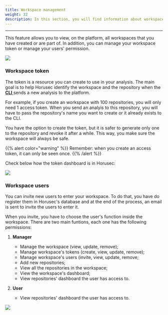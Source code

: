 ```yaml
---
title: Workspace management
weight: 32
description: In this section, you will find information about workspace management.
---
```


---

This feature allows you to view, on the platform, all workspaces that you have created or are part of. In addition, you can manage your workspace token or manage your users' permission.

![](/docs/en/web/services/manager/workspace-management/0-workspace.gif)

###  Workspace token

The token is a resource you can create to use in your analysis. The main goal is to help Horusec identify the workspace and the repository when the [**CLI** ](../../cli)sends a new analysis to the platform.

For example, if you create an workspace with 100 repositories, you will only need 1 access token. When you send an analyis to this repository, you will have to pass the repository's name you want to create or it already exists to the CLI.

You have the option to create the token, but it is safer to generate only one to the repository and revoke it after a while. This way, you make sure the workspace will always be safe.


{{% alert color="warning" %}}
Remember: when you create an access token, it can only be seen once.
{{% /alert %}}

Check below how the token dashboard is in Horusec:

![](/docs/en/web/services/manager/workspace-management/1-token.gif)

### Workspace users

You can invite new users to enter your workspace. To do that, you have do register them in Horusec's database and at the end of the process, an email is sent to invite the users to enter it.

When you invite, you have to choose the user's function inside the workspace. There are two main funtions, each one has the following permissions:

1. **Manager**

   * Manage the workspace \(view, update, remove\);
   * Manage workspace's tokens \(create, view, update, remove\);
   * Manage workspace's users \(invite, view, update, remove;
   * Add new repositories;
   * View all the repositories in the workspace;
   * View the workspace's dashboard;
   * View repositories' dashboard the user has access to.

2. **User**

   * View repositories' dashboard the user has access to.

![](/docs/en/web/services/manager/workspace-management/2-invite.gif)
